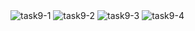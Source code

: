 
<picture>
 <img alt="task9-1" src="https://imgur.com/a/4LK1UXl.png">
</picture>

<picture>
 <img alt="task9-2" src="https://imgur.com/a/lqYorqi.png">
</picture>

<picture>
 <img alt="task9-3" src="https://imgur.com/a/O1rF8KF.png">
</picture>

<picture>
 <img alt="task9-4" src="https://imgur.com/a/RM2e4F9.png">
</picture>

